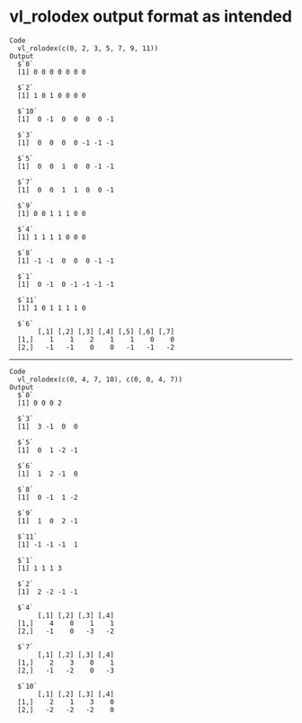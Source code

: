 # vl_rolodex output format as intended

    Code
      vl_rolodex(c(0, 2, 3, 5, 7, 9, 11))
    Output
      $`0`
      [1] 0 0 0 0 0 0 0
      
      $`2`
      [1] 1 0 1 0 0 0 0
      
      $`10`
      [1]  0 -1  0  0  0  0 -1
      
      $`3`
      [1]  0  0  0  0 -1 -1 -1
      
      $`5`
      [1]  0  0  1  0  0 -1 -1
      
      $`7`
      [1]  0  0  1  1  0  0 -1
      
      $`9`
      [1] 0 0 1 1 1 0 0
      
      $`4`
      [1] 1 1 1 1 0 0 0
      
      $`8`
      [1] -1 -1  0  0  0 -1 -1
      
      $`1`
      [1]  0 -1  0 -1 -1 -1 -1
      
      $`11`
      [1] 1 0 1 1 1 1 0
      
      $`6`
           [,1] [,2] [,3] [,4] [,5] [,6] [,7]
      [1,]    1    1    2    1    1    0    0
      [2,]   -1   -1    0    0   -1   -1   -2
      

---

    Code
      vl_rolodex(c(0, 4, 7, 10), c(0, 0, 4, 7))
    Output
      $`0`
      [1] 0 0 0 2
      
      $`3`
      [1]  3 -1  0  0
      
      $`5`
      [1]  0  1 -2 -1
      
      $`6`
      [1]  1  2 -1  0
      
      $`8`
      [1]  0 -1  1 -2
      
      $`9`
      [1]  1  0  2 -1
      
      $`11`
      [1] -1 -1 -1  1
      
      $`1`
      [1] 1 1 1 3
      
      $`2`
      [1]  2 -2 -1 -1
      
      $`4`
           [,1] [,2] [,3] [,4]
      [1,]    4    0    1    1
      [2,]   -1    0   -3   -2
      
      $`7`
           [,1] [,2] [,3] [,4]
      [1,]    2    3    0    1
      [2,]   -1   -2    0   -3
      
      $`10`
           [,1] [,2] [,3] [,4]
      [1,]    2    1    3    0
      [2,]   -2   -2   -2    0
      

